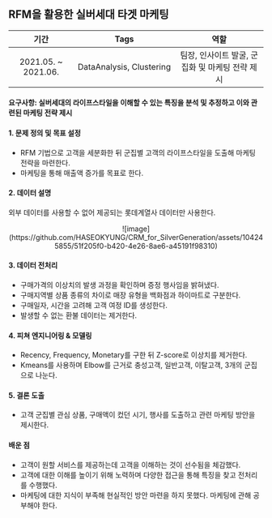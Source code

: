 ## RFM을 활용한 실버세대 타겟 마케팅
|기간|Tags|역할|
|:---:|:---:|:---:|
|2021.05. ~ 2021.06.| DataAnalysis, Clustering |팀장, 인사이트 발굴, 군집화 및 마케팅 전략 제시|

#### 요구사항: 실버세대의 라이프스타일을 이해할 수 있는 특징을 분석 및 추정하고 이와 관련된 마케팅 전략 제시
#### 1. 문제 정의 및 목표 설정
- RFM 기법으로 고객을 세분화한 뒤 군집별 고객의 라이프스타일을 도출해 마케팅 전략을 마련한다.
- 마케팅을 통해 매출액 증가를 목표로 한다.

#### 2. 데이터 설명
외부 데이터를 사용할 수 없어 제공되는 롯데계열사 데이터만 사용한다.
<p align="center">
![image](https://github.com/HASEOKYUNG/CRM_for_SilverGeneration/assets/104245855/51f205f0-b420-4e26-8ae6-a45191f98310)
</p>

#### 3. 데이터 전처리
- 구매가격의 이상치의 발생 과정을 확인하며 증정 행사임을 밝혀냈다.
- 구매지역별 상품 종류의 차이로 매장 유형을 백화점과 하이마트로 구분한다.
- 구매일자, 시간을 고려해 고객 여정 ID를 생성한다.
- 발생할 수 없는 환불 데이터는 제거한다.

#### 4. 피쳐 엔지니어링 & 모델링
- Recency, Frequency, Monetary를 구한 뒤 Z-score로 이상치를 제거한다.
- Kmeans를 사용하며 Elbow를 근거로 충성고객, 일반고객, 이탈고객, 3개의 군집으로 나눈다.

#### 5. 결론 도출
- 고객 군집별 관심 상품, 구매액이 컸던 시기, 행사를 도출하고 관련 마케팅 방안을 제시한다.

#### 배운 점
- 고객이 원할 서비스를 제공하는데 고객을 이해하는 것이 선수됨을 체감했다.
- 고객에 대한 이해를 높이기 위해 노력하며 다양한 접근을 통해 특징을 찾고 전처리를 수행했다.
- 마케팅에 대한 지식이 부족해 현실적인 방안 마련을 하지 못했다. 마케팅에 관해 공부해야 한다.
